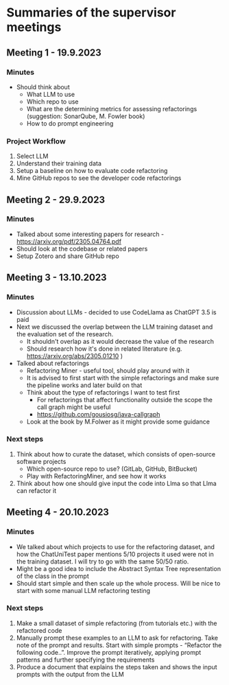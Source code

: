 # Summaries of the supervisor meetings

## Meeting 1 - 19.9.2023
### Minutes
* Should think about
  * What LLM to use 
  * Which repo to use
  * What are the determining metrics for assessing refactorings (suggestion: SonarQube, M. Fowler book)
  * How to do prompt engineering
  
### Project Workflow
1. Select LLM
2. Understand their training data
3. Setup a baseline on how to evaluate code refactoring
4. Mine GitHub repos to see the developer code refactorings


## Meeting 2 - 29.9.2023
### Minutes
* Talked about some interesting papers for research - https://arxiv.org/pdf/2305.04764.pdf
* Should look at the codebase or related papers
* Setup Zotero and share GitHub repo


## Meeting 3 - 13.10.2023
### Minutes
* Discussion about LLMs - decided to use CodeLlama as ChatGPT 3.5 is paid
* Next we discussed the overlap between the LLM training dataset and the evaluation set of the research.
  * It shouldn't overlap as it would decrease the value of the research
  * Should research how it's done in related literature (e.g. https://arxiv.org/abs/2305.01210 )
* Talked about refactorings
  * Refactoring Miner - useful tool, should play around with it
  * It is advised to first start with the simple refactorings and make sure the pipeline works and later build on that
  * Think about the type of refactorings I want to test first
    * For refactorings that affect functionality outside the scope the call graph might be useful
    * https://github.com/gousiosg/java-callgraph
  * Look at the book by M.Folwer as it might provide some guidance

###  Next steps
  1. Think about how to curate the dataset, which consists of open-source software projects
     *  Which open-source repo to use? (GitLab, GitHub, BitBucket)
     *  Play with RefactoringMiner, and see how it works
  2. Think about how one should give input the code into Llma so that Llma can refactor it


## Meeting 4 - 20.10.2023
### Minutes
* We talked about which projects to use for the refactoring dataset, and how the ChatUniTest paper mentions 5/10 projects it used were not in the training dataset. I will try to go with the same 50/50 ratio.
* Might be a good idea to include the Abstract Syntax Tree representation of the class in the prompt
* Should start simple and then scale up the whole process. Will be nice to start with some manual LLM refactoring testing 

###  Next steps
  1. Make a small dataset of simple refactoring (from tutorials etc.) with the refactored code
  2. Manually prompt these examples to an LLM to ask for refactoring. Take note of the prompt and results. Start with simple prompts - “Refactor the following code..”. Improve the prompt iteratively, applying prompt patterns and further specifying the requirements
  3. Produce a document that explains the steps taken and shows the input prompts with the output from the LLM
